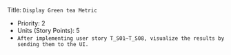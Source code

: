 Title: `Display Green tea Metric`
  - Priority: 2
  - Units (Story Points): 5
  - `After implementing user story T_S01~T_S08, visualize the results by sending them to the UI.`

